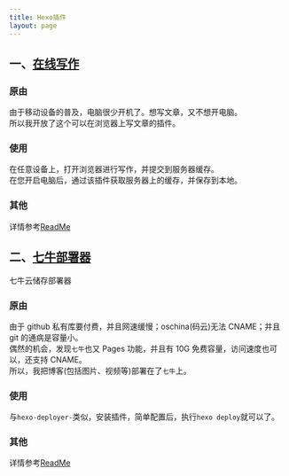 ```yaml
---
title: Hexo插件
layout: page
---
```


## 一、[在线写作](https://github.com/rise0chen/hexo-sync)

### 原由

由于移动设备的普及，电脑很少开机了。想写文章，又不想开电脑。  
所以我开放了这个可以在浏览器上写文章的插件。

### 使用

在任意设备上，打开浏览器进行写作，并提交到服务器缓存。  
在您开启电脑后，通过该插件获取服务器上的缓存，并保存到本地。

### 其他

详情参考[ReadMe](https://github.com/rise0chen/hexo-sync/blob/master/README.CN.md)

## 二、[七牛部署器](https://github.com/rise0chen/hexo-deployer-qiniucloud)

七牛云储存部署器

### 原由

由于 github 私有库要付费，并且网速缓慢；oschina(码云)无法 CNAME；并且 git 的通病是容量小。  
偶然的机会，发现`七牛`也又 Pages 功能，并且有 10G 免费容量，访问速度也可以，还支持 CNAME。  
所以，我把博客(包括图片、视频等)部署在了`七牛`上。

### 使用

与`hexo-deployer-`类似，安装插件，简单配置后，执行`hexo deploy`就可以了。

### 其他

详情参考[ReadMe](https://github.com/rise0chen/hexo-deployer-qiniucloud/blob/master/README.CN.md)
